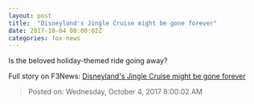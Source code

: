 ```yaml
---
layout: post
title:  "Disneyland's Jingle Cruise might be gone forever"
date: 2017-10-04 08:00:02Z
categories: fox-news
---
```


Is the beloved holiday-themed ride going away?


Full story on F3News: [Disneyland's Jingle Cruise might be gone forever](http://www.f3nws.com/n/Zx3PrC)

> Posted on: Wednesday, October 4, 2017 8:00:02 AM
